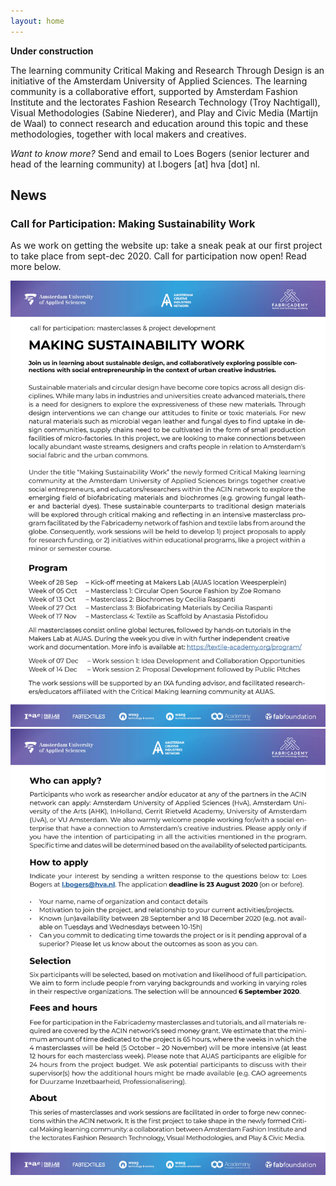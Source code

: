 ```yaml
---
layout: home
---
```


**Under construction**

The learning community Critical Making and Research Through Design is an initiative of the Amsterdam University of Applied Sciences. The learning community is a collaborative effort, supported by Amsterdam Fashion Institute and the lectorates Fashion Research Technology (Troy Nachtigall), Visual Methodologies (Sabine Niederer), and Play and Civic Media (Martijn de Waal) to connect research and education around this topic and these methodologies, together with local makers and creatives. 

*Want to know more?* Send and email to Loes Bogers (senior lecturer and head of the learning community) at l.bogers [at] hva [dot] nl.

## News

### Call for Participation: Making Sustainability Work

As we work on getting the website up: take a sneak peak at our first project to take place from sept-dec 2020. Call for participation now open! Read more below. 

<img src= "./assets/imgs/CallForParticipation1.jpg" alt="visual" width="600"/>

<img src= "./assets/imgs/CallForParticipation2.jpg" alt="visual" width="600"/>
